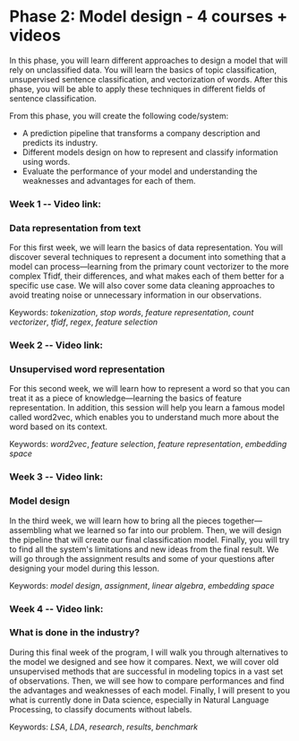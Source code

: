 # Phase 2: Model design - 4 courses + videos

In this phase, you will learn different approaches to design a model that will rely on unclassified data. You will learn the basics of topic classification, unsupervised sentence classification, and vectorization of words. After this phase, you will be able to apply these techniques in different fields of sentence classification.

From this phase, you will create the following code/system:
- A prediction pipeline that transforms a company description and predicts its industry.
- Different models design on how to represent and classify information using words.
- Evaluate the performance of your model and understanding the weaknesses and advantages for each of them.

### Week 1 -- Video link: 
### Data representation from text
For this first week, we will learn the basics of data representation. You will discover several techniques to represent a document into something that a model can process—learning from the primary count vectorizer to the more complex Tfidf, their differences, and what makes each of them better for a specific use case. We will also cover some data cleaning approaches to avoid treating noise or unnecessary information in our observations.

Keywords: *tokenization*, *stop words*, *feature representation*, *count vectorizer*, *tfidf*, *regex*, *feature selection*

### Week 2 -- Video link:
### Unsupervised word representation

For this second week, we will learn how to represent a word so that you can treat it as a piece of knowledge—learning the basics of feature representation. In addition, this session will help you learn a famous model called word2vec, which enables you to understand much more about the word based on its context. 

Keywords: *word2vec*, *feature selection*, *feature representation*, *embedding space*

### Week 3 -- Video link:
### Model design

In the third week, we will learn how to bring all the pieces together—assembling what we learned so far into our problem. Then, we will design the pipeline that will create our final classification model. Finally, you will try to find all the system's limitations and new ideas from the final result. We will go through the assignment results and some of your questions after designing your model during this lesson.

Keywords: *model design*, *assignment*, *linear algebra*, *embedding space*

### Week 4 -- Video link: 
### What is done in the industry?

During this final week of the program, I will walk you through alternatives to the model we designed and see how it compares. Next, we will cover old unsupervised methods that are successful in modeling topics in a vast set of observations. Then, we will see how to compare performances and find the advantages and weaknesses of each model. Finally, I will present to you what is currently done in Data science, especially in Natural Language Processing, to classify documents without labels.

Keywords: *LSA*, *LDA*, *research*, *results*, *benchmark*